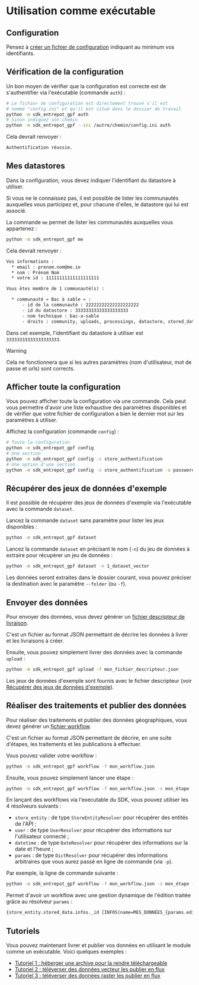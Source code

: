 # Utilisation comme exécutable

## Configuration

Pensez à [créer un fichier de configuration](configuration.md) indiquant au minimum vos identifiants.

## Vérification de la configuration

Un bon moyen de vérifier que la configuration est correcte est de s'authentifier via l'exécutable (commande `auth`) :

```sh
# Le fichier de configuration est directement trouvé s'il est
# nommé "config.ini" et qu'il est situé dans le dossier de travail
python -m sdk_entrepot_gpf auth
# Sinon indiquez son chemin
python -m sdk_entrepot_gpf --ini /autre/chemin/config.ini auth
```

Cela devrait renvoyer :

``` txt
Authentification réussie.
```

## Mes datastores

Dans la configuration, vous devez indiquer l'identifiant du datastore à utiliser.

Si vous ne le connaissez pas, il est possible de lister les communautés auxquelles vous participez et, pour chacune d'elles, le datastore qui lui est associé.

La commande `me` permet de lister les communautés auxquelles vous appartenez :

```sh
python -m sdk_entrepot_gpf me
```

Cela devrait renvoyer :

```txt
Vos informations :
  * email : prenom.nom@me.io
  * nom : Prénom Nom
  * votre id : 11111111111111111111

Vous êtes membre de 1 communauté(s) :

  * communauté « Bac à sable » :
      - id de la communauté : 22222222222222222222
      - id du datastore : 33333333333333333333
      - nom technique : bac-a-sable
      - droits : community, uploads, processings, datastore, stored_data, broadcast
```

Dans cet exemple, l'identifiant du datastore à utiliser est `33333333333333333333`.

> [!WARNING]
> Cela ne fonctionnera que si les autres paramètres (nom d'utilisateur, mot de passe et urls) sont corrects.

## Afficher toute la configuration

Vous pouvez afficher toute la configuration via une commande. Cela peut vous permettre d'avoir une liste exhaustive des paramètres disponibles et de vérifier que votre fichier de configuration a bien le dernier mot sur les paramètres à utiliser.

Affichez la configuration (commande `config`) :

```sh
# Toute la configuration
python -m sdk_entrepot_gpf config
# Une section
python -m sdk_entrepot_gpf config -s store_authentification
# Une option d'une section
python -m sdk_entrepot_gpf config -s store_authentification -o password
```

## Récupérer des jeux de données d'exemple

Il est possible de récupérer des jeux de données d'exemple via l'exécutable avec la commande `dataset`.

Lancez la commande `dataset` sans paramètre pour lister les jeux disponibles :

```sh
python -m sdk_entrepot_gpf dataset
```

Lancez la commande `dataset` en précisant le nom (`-n`) du jeu de données à extraire pour récupérer un jeu de données :

```sh
python -m sdk_entrepot_gpf dataset -n 1_dataset_vector
```

Les données seront extraites dans le dossier courant, vous pouvez préciser la destination avec le paramètre `--folder` (ou `-f`).

## Envoyer des données

Pour envoyer des données, vous devez générer un [fichier descripteur de livraison](upload_descriptor.md).

C'est un fichier au format JSON permettant de décrire les données à livrer et les livraisons à créer.

Ensuite, vous pouvez simplement livrer des données avec la commande `upload` :

```sh
python -m sdk_entrepot_gpf upload -f mon_fichier_descripteur.json
```

Les jeux de données d'exemple sont fournis avec le fichier descripteur (voir [Récupérer des jeux de données d'exemple](#récupérer-des-jeux-de-données-dexemple)).

## Réaliser des traitements et publier des données

Pour réaliser des traitements et publier des données géographiques, vous devez générer un [fichier workflow](workflow.md).

C'est un fichier au format JSON permettant de décrire, en une suite d'étapes, les traitements et les publications à effectuer.

Vous pouvez valider votre workflow :

```sh
python -m sdk_entrepot_gpf workflow -f mon_workflow.json
```

Ensuite, vous pouvez simplement lancer une étape :

```sh
python -m sdk_entrepot_gpf workflow -f mon_workflow.json -s mon_étape
```

En lançant des workflows via l'executable du SDK, vous pouvez utiliser les 4 résolveurs suivants :

* `store_entity` : de type `StoreEntityResolver` pour récupérer des entités de l'API ;
* `user` : de type `UserResolver` pour récupérer des informations sur l'utilisateur connecté ;
* `datetime` : de type `DateResolver` pour récupérer des informations sur la date et l'heure ;
* `params` : de type `DictResolver` pour récupérer des informations arbitraires que vous aurez passé en ligne de commande (via `-p`).

Par exemple, la ligne de commande suivante :

```sh
python -m sdk_entrepot_gpf workflow -f mon_workflow.json -s mon_étape -p edition 2024-01
```

Permet d'avoir un workflow avec une gestion dynamique de l'édition traitée grâce au résolveur `params` :

```txt
{store_entity.stored_data.infos._id [INFOS(name=MES_DONNÉES_{params.edition})]}
```

## Tutoriels

Vous pouvez maintenant livrer et publier vos données en utilisant le module comme un exécutable. Voici quelques exemples :

* [Tutoriel 1 : héberger une archive pour la rendre téléchargeable](tutoriel_1_archive.md)
* [Tutoriel 2 : téléverser des données vecteur les publier en flux](tutoriel_2_flux_vecteur.md)
* [Tutoriel 3 : téléverser des données raster les publier en flux](tutoriel_3_flux_raster.md)
